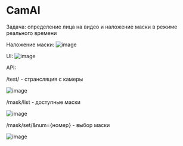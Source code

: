 # CamAI
Задача: определение лица на видео и наложение маски в режиме реального времени

Наложение маски:
![image](https://github.com/Ivan-Kucherov/CamAI/assets/67957097/eb00077d-ad74-4b5c-b8d4-ad56a03c9055)


UI:
![image](https://github.com/Ivan-Kucherov/CamAI/assets/67957097/de8c6105-0f97-4325-8a26-27a67311059b)


API:

/test/ - странсляция с камеры

![image](https://github.com/Ivan-Kucherov/CamAI/assets/67957097/eb00077d-ad74-4b5c-b8d4-ad56a03c9055)

/mask/list - доступные маски

![image](https://github.com/Ivan-Kucherov/CamAI/assets/67957097/92889ccd-1e60-4473-b658-81a84ddd2367)

/mask/set/&num={номер} - выбор маски

![image](https://github.com/Ivan-Kucherov/CamAI/assets/67957097/be2cffe7-e10a-4702-89d7-388b054f47bd)



